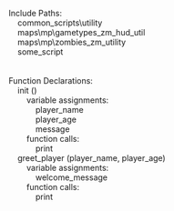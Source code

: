 Include Paths:<br />&nbsp;&nbsp;&nbsp;&nbsp;common_scripts\utility<br />&nbsp;&nbsp;&nbsp;&nbsp;maps\mp\gametypes_zm\_hud_util<br />&nbsp;&nbsp;&nbsp;&nbsp;maps\mp\zombies\_zm_utility<br />&nbsp;&nbsp;&nbsp;&nbsp;some_script<br /><br /><br />Function Declarations:<br />&nbsp;&nbsp;&nbsp;&nbsp;init ()<br />&nbsp;&nbsp;&nbsp;&nbsp;&nbsp;&nbsp;&nbsp;&nbsp;variable assignments:<br />  &nbsp;&nbsp;&nbsp;&nbsp;&nbsp;&nbsp;&nbsp;&nbsp;&nbsp;&nbsp;&nbsp;&nbsp;player_name<br />  &nbsp;&nbsp;&nbsp;&nbsp;&nbsp;&nbsp;&nbsp;&nbsp;&nbsp;&nbsp;&nbsp;&nbsp;player_age<br />  &nbsp;&nbsp;&nbsp;&nbsp;&nbsp;&nbsp;&nbsp;&nbsp;&nbsp;&nbsp;&nbsp;&nbsp;message<br />  &nbsp;&nbsp;&nbsp;&nbsp;&nbsp;&nbsp;&nbsp;&nbsp;function calls:<br />  &nbsp;&nbsp;&nbsp;&nbsp;&nbsp;&nbsp;&nbsp;&nbsp;&nbsp;&nbsp;&nbsp;&nbsp;print<br />  &nbsp;&nbsp;&nbsp;&nbsp;greet_player (player_name, player_age)<br />&nbsp;&nbsp;&nbsp;&nbsp;&nbsp;&nbsp;&nbsp;&nbsp;variable assignments:<br />  &nbsp;&nbsp;&nbsp;&nbsp;&nbsp;&nbsp;&nbsp;&nbsp;&nbsp;&nbsp;&nbsp;&nbsp;welcome_message<br />  &nbsp;&nbsp;&nbsp;&nbsp;&nbsp;&nbsp;&nbsp;&nbsp;function calls:<br />  &nbsp;&nbsp;&nbsp;&nbsp;&nbsp;&nbsp;&nbsp;&nbsp;&nbsp;&nbsp;&nbsp;&nbsp;print<br />  